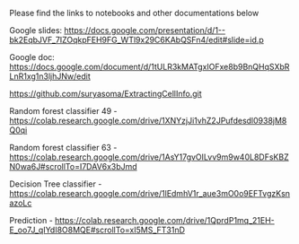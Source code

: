 Please find the links to notebooks and other documentations below


Google slides: https://docs.google.com/presentation/d/1--bk2EqbJVF_7IZOqkpFEH9FG_WTl9x29C6KAbQSFn4/edit#slide=id.p

Google doc: https://docs.google.com/document/d/1tULR3kMATgxIOFxe8b9BnQHqSXbRLnR1xg1n3ljhJNw/edit


https://github.com/suryasoma/ExtractingCellInfo.git

Random forest classifier 49 - https://colab.research.google.com/drive/1XNYzjJi1vhZ2JPufdesdl0938jM8Q0qi

Random forest classifier 63 - https://colab.research.google.com/drive/1AsY17gvOILvv9m9w40L8DFsKBZN0wa6J#scrollTo=I7DAV6x3bJmd

Decision Tree classifier - https://colab.research.google.com/drive/1lEdmhV1r_aue3mO0o9EFTvgzKsnazoLc

Prediction - https://colab.research.google.com/drive/1QprdP1mq_21EH-E_oo7J_qIYdI8O8MQE#scrollTo=xI5MS_FT31nD
